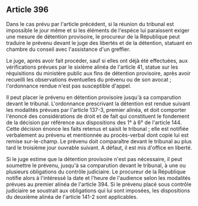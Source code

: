 Article 396
----
Dans le cas prévu par l'article précédent, si la réunion du tribunal est
impossible le jour même et si les éléments de l'espèce lui paraissent exiger une
mesure de détention provisoire, le procureur de la République peut traduire le
prévenu devant le juge des libertés et de la détention, statuant en chambre du
conseil avec l'assistance d'un greffier.

Le juge, après avoir fait procéder, sauf si elles ont déjà été effectuées, aux
vérifications prévues par le sixième alinéa de l'article 41, statue sur les
réquisitions du ministère public aux fins de détention provisoire, après avoir
recueilli les observations éventuelles du prévenu ou de son avocat ;
l'ordonnance rendue n'est pas susceptible d'appel.

Il peut placer le prévenu en détention provisoire jusqu'à sa comparution devant
le tribunal. L'ordonnance prescrivant la détention est rendue suivant les
modalités prévues par l'article 137-3, premier alinéa, et doit comporter
l'énoncé des considérations de droit et de fait qui constituent le fondement de
la décision par référence aux dispositions des 1° à 6° de l'article 144. Cette
décision énonce les faits retenus et saisit le tribunal ; elle est notifiée
verbalement au prévenu et mentionnée au procès-verbal dont copie lui est remise
sur-le-champ. Le prévenu doit comparaître devant le tribunal au plus tard le
troisième jour ouvrable suivant. A défaut, il est mis d'office en liberté.

Si le juge estime que la détention provisoire n'est pas nécessaire, il peut
soumettre le prévenu, jusqu'à sa comparution devant le tribunal, à une ou
plusieurs obligations du contrôle judiciaire. Le procureur de la République
notifie alors à l'intéressé la date et l'heure de l'audience selon les modalités
prévues au premier alinéa de l'article 394. Si le prévenu placé sous contrôle
judiciaire se soustrait aux obligations qui lui sont imposées, les dispositions
du deuxième alinéa de l'article 141-2 sont applicables.
